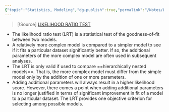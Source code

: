 ```yaml
---
{"topic":"Statistics, Modeling","dg-publish":true,"permalink":"/Notes/Likelihood ratio test/","dgPassFrontmatter":true,"noteIcon":""}
---
```



> [!Source]
> [LIKELIHOOD RATIO TEST](https://evomics.org/resources/likelihood-ratio-test/)
> 
- The likelihood ratio test (LRT) is a statistical test of the goodness-of-fit between two models. 
- A relatively more complex model is compared to a simpler model to see if it fits a particular dataset significantly better. If so, the additional parameters of the more complex model are often used in subsequent analyses. 
- The LRT is only valid if used to compare ==hierarchically nested models==. That is, the more complex model must differ from the simple model only by the addition of one or more parameters. 
- Adding additional parameters will always result in a higher likelihood score. However, there comes a point when adding additional parameters is no longer justified in terms of significant improvement in fit of a model to a particular dataset. The LRT provides one objective criterion for selecting among possible models.

